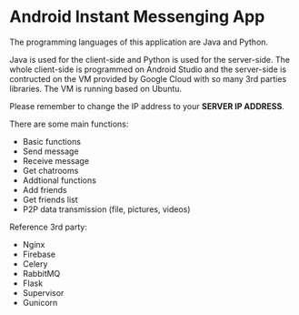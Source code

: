 # Android Instant Messenging App

The programming languages of this application are Java and Python. 

Java is used for the client-side and Python is used for the server-side. The whole client-side is programmed on Android Studio and the server-side is contructed on the VM provided by Google Cloud with so many 3rd parties libraries. The VM is running based on Ubuntu.

Please remember to change the IP address to your **SERVER IP ADDRESS**.

There are some main functions: 
* Basic functions
 * Send message
 * Receive message
 * Get chatrooms
* Addtional functions
 * Add friends
 * Get friends list
 * P2P data transmission (file, pictures, videos)

Reference 3rd party:
* Nginx
* Firebase
* Celery
* RabbitMQ
* Flask
* Supervisor
* Gunicorn